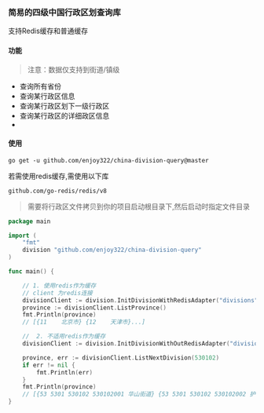 ### 简易的四级中国行政区划查询库

支持Redis缓存和普通缓存

#### 功能

> 注意：数据仅支持到街道/镇级

- 查询所有省份
- 查询某行政区信息
- 查询某行政区划下一级行政区
- 查询某行政区的详细政区信息
-

#### 使用

```shell
go get -u github.com/enjoy322/china-division-query@master
```

若需使用redis缓存,需使用以下库

```shell
github.com/go-redis/redis/v8
```

> 需要将行政区文件拷贝到你的项目启动根目录下,然后启动时指定文件目录
>

```go
package main

import (
	"fmt"
	division "github.com/enjoy322/china-division-query"
)

func main() {

	// 1. 使用redis作为缓存
	// client 为redis连接
	divisionClient := division.InitDivisionWithRedisAdapter("divisions", client)
	province := divisionClient.ListProvince()
	fmt.Println(province)
	// [{11    北京市} {12    天津市}...]

	//	2. 不适用redis作为缓存
	divisionClient := division.InitDivisionWithOutRedisAdapter("divisions")

	province, err := divisionClient.ListNextDivision(530102)
	if err != nil {
		fmt.Println(err)
	}
	fmt.Println(province)
	// [{53 5301 530102 530102001 华山街道} {53 5301 530102 530102002 护国街道} ...
}

```
